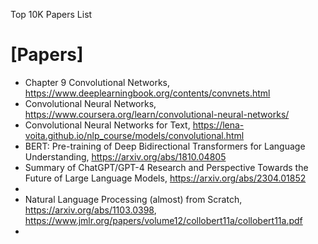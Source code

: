 Top 10K Papers List

# [Papers]
+ Chapter 9 Convolutional Networks, https://www.deeplearningbook.org/contents/convnets.html
+ Convolutional Neural Networks, https://www.coursera.org/learn/convolutional-neural-networks/
+ Convolutional Neural Networks for Text, https://lena-voita.github.io/nlp_course/models/convolutional.html
+ BERT: Pre-training of Deep Bidirectional Transformers for Language Understanding, https://arxiv.org/abs/1810.04805
+ Summary of ChatGPT/GPT-4 Research and Perspective Towards the Future of Large Language Models, https://arxiv.org/abs/2304.01852
+ 
+ Natural Language Processing (almost) from Scratch, https://arxiv.org/abs/1103.0398, https://www.jmlr.org/papers/volume12/collobert11a/collobert11a.pdf
+ 
